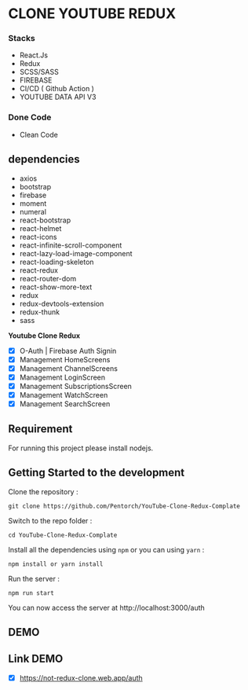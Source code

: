 # CLONE YOUTUBE REDUX

### Stacks

- React.Js
- Redux
- SCSS/SASS
- FIREBASE
- CI/CD ( Github Action )
- YOUTUBE DATA API V3

### Done Code

- Clean Code

## dependencies

- axios
- bootstrap
- firebase
- moment
- numeral
- react-bootstrap
- react-helmet
- react-icons
- react-infinite-scroll-component
- react-lazy-load-image-component
- react-loading-skeleton
- react-redux
- react-router-dom
- react-show-more-text
- redux
- redux-devtools-extension
- redux-thunk
- sass

**Youtube Clone Redux**

- [x] O-Auth | Firebase Auth Signin
- [x] Management HomeScreens
- [x] Management ChannelScreens
- [x] Management LoginScreen
- [x] Management SubscriptionsScreen
- [x] Management WatchScreen
- [x] Management SearchScreen

## Requirement

For running this project please install nodejs.

## Getting Started to the development

Clone the repository :

```
git clone https://github.com/Pentorch/YouTube-Clone-Redux-Complate
```

Switch to the repo folder :

```
cd YouTube-Clone-Redux-Complate
```

Install all the dependencies using `npm` or you can using `yarn` :

```
npm install or yarn install
```

Run the server :

```
npm run start
```

You can now access the server at http://localhost:3000/auth

## DEMO

## Link DEMO

- [x] https://not-redux-clone.web.app/auth
